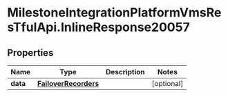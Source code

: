 # MilestoneIntegrationPlatformVmsResTfulApi.InlineResponse20057

## Properties
Name | Type | Description | Notes
------------ | ------------- | ------------- | -------------
**data** | [**FailoverRecorders**](FailoverRecorders.md) |  | [optional] 
